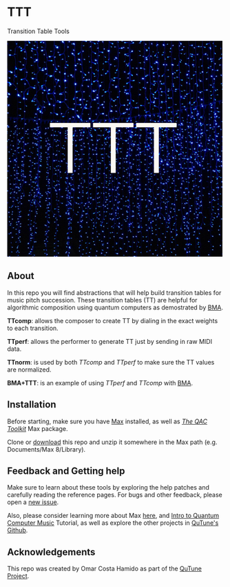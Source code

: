 # TTT
Transition Table Tools

![Package logo](/icon.png)

## About
In this repo you will find abstractions that will help build transition tables for music pitch succession. These transition tables (TT) are helpful for algorithmic composition using quantum computers as demostrated by [BMA](https://github.com/iccmr-quantum/Miranda_Basak_Demos).

__TTcomp__: allows the composer to create TT by dialing in the exact weights to each transition.

__TTperf__: allows the performer to generate TT just by sending in raw MIDI data.

__TTnorm__: is used by both _TTcomp_ and _TTperf_ to make sure the TT values are normalized.

__BMA+TTT__: is an example of using _TTperf_ and _TTcomp_ with [BMA](https://github.com/iccmr-quantum/Miranda_Basak_Demos).

## Installation
Before starting, make sure you have [Max](http://cycling74.com) installed, as well as [_The QAC Toolkit_](http://quantumland.art/qac) Max package.

Clone or [download](https://github.com/Quantumland-art/TTT/archive/refs/heads/main.zip) this repo and unzip it somewhere in the Max path (e.g. Documents/Max 8/Library).

## Feedback and Getting help
Make sure to learn about these tools by exploring the help patches and carefully reading the reference pages.
For bugs and other feedback, please open a [new issue](https://github.com/Quantumland-art/TTT/issues/new).

Also, please consider learning more about Max [here](https://cycling74.com/get-started), and [Intro to Quantum Computer Music](https://github.com/Quantumland-art/Intro-to-Quantum-Computer-Music) Tutorial, as well as explore the other projects in [QuTune's Github](https://github.com/iccmr-quantum).

## Acknowledgements
This repo was created by Omar Costa Hamido as part of the [QuTune Project](https://iccmr-quantum.github.io/).
